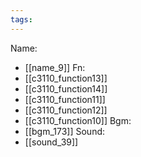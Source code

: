 ```yaml
---
tags:
---
```

Name:
- [[name_9]]
Fn:
- [[c3110_function13]]
- [[c3110_function14]]
- [[c3110_function11]]
- [[c3110_function12]]
- [[c3110_function10]]
Bgm:
- [[bgm_173]]
Sound:
- [[sound_39]]
